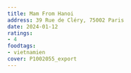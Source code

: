 ```yaml
---
title: Mam From Hanoi
address: 39 Rue de Cléry, 75002 Paris
date: 2024-01-12
ratings:
- 4
foodtags:
- vietnamien
cover: P1002055_export
---
```

